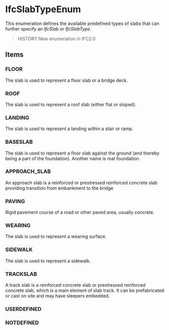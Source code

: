 # IfcSlabTypeEnum

This enumeration defines the available predefined types of slabs that can further specify an _IfcSlab_ or _IfcSlabType_.
<!-- end of short definition -->

> HISTORY New enumeration in IFC2.0

## Items

### FLOOR
The slab is used to represent a floor slab or a bridge deck.

### ROOF
The slab is used to represent a roof slab (either flat or sloped).

### LANDING
The slab is used to represent a landing within a stair or ramp.

### BASESLAB
The slab is used to represent a floor slab against the ground (and thereby being a part of the foundation). Another name is mat foundation.

### APPROACH_SLAB
An approach slab is a reinforced or prestressed reinforced concrete slab providing transition from embankment to the bridge

### PAVING
Rigid pavement course of a road or other paved area, usually concrete.

### WEARING
The slab is used to represent a wearing surface.

### SIDEWALK
The slab is used to represent a sidewalk.

### TRACKSLAB
A track slab is a reinforced concrete slab or prestressed reinforced concrete slab, which is a main element of slab track. It can be prefabricated or cast on site and may have sleepers embedded.

### USERDEFINED


### NOTDEFINED

